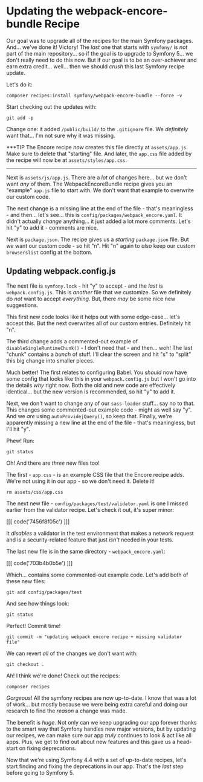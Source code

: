 # Updating the webpack-encore-bundle Recipe

Our goal was to upgrade all of the recipes for the main Symfony packages. And...
we've done it! Victory! The *last* one that starts with `symfony/` is *not* part
of the main repository... so if the goal is to upgrade to Symfony 5... we don't
really need to do this now. But if our goal is to be an over-achiever and earn
extra credit... well... then we should *crush* this last Symfony recipe update.

Let's do it:

```terminal
composer recipes:install symfony/webpack-encore-bundle --force -v
```

Start checking out the updates with:

```terminal
git add -p
```

Change one: it added `/public/build/` to the `.gitignore` file. We *definitely*
want that... I'm not sure why it was missing.

***TIP
The Encore recipe *now* creates this file directly at `assets/app.js`.
Make sure to delete that "starting" file. And later, the `app.css` file
added by the recipe will now be at `assets/styles/app.css`.
***

Next is `assets/js/app.js`. There
are a *lot* of changes here... but we don't want *any* of them. The
WebpackEncoreBundle recipe gives you an "example" `app.js` file to start with.
We don't want that example to overwrite our custom code.

The next change is a missing line at the end of the file - that's meaningless -
and then... let's see... this is `config/packages/webpack_encore.yaml`. It didn't
actually *change* anything... it just added a lot more comments. Let's hit "y"
to add it - comments are nice.

Next is `package.json`. The recipe gives us a *starting* `package.json` file.
But *we* want our custom code - so hit "n". Hit "n" again to *also* keep our custom
`browserslist` config at the bottom.

## Updating webpack.config.js

The next file is `symfony.lock` - hit "y" to accept - and the *last* is
`webpack.config.js`. This is *another* file that *we* customize. So we definitely
do *not* want to accept *everything*. But, there *may* be some nice new suggestions.

This first new code looks like it helps out with some edge-case... let's accept
this. But the next overwrites all of our custom entries. Definitely hit "n".

The third change adds a commented-out example of `disableSingleRuntimeChunk()` -
I don't need that - and then... woh! The last "chunk" contains a *bunch* of stuff.
I'll clear the screen and hit "s" to "split" this big change into smaller pieces.

Much better! The first relates to configuring Babel. You *should* now have some
config that looks like this in your `webpack.config.js` but I won't go into the
details *why* right now. Both the old and new code are effectively identical...
but the new version is recommended, so hit "y" to add it.

Next, we don't want to change any of our `sass-loader` stuff... say no to that.
This changes some commented-out example code - might as well say "y". And we
*are* using `autoProvidejQuery()`, so keep that. Finally, we're apparently missing
a new line at the end of the file - that's meaningless, but I'll hit "y".

Phew! Run:

```terminal
git status
```

Oh! And there are *three* new files too!

The first - `app.css` - is an example CSS file that the Encore recipe adds.
We're not using it in our app - so we don't need it. Delete it!

```terminal
rm assets/css/app.css
```

The next new file - `config/packages/test/validator.yaml` is one I missed earlier from
the validator recipe. Let's check it out, it's super minor:

[[[ code('7456f8f05c') ]]]

It *disables* a validator in the test environment that makes a network request
and is a security-related feature that just *isn't* needed in your tests.

The last new file is in the same directory - `webpack_encore.yaml`:

[[[ code('703b4b0b5e') ]]]

Which... contains some commented-out example code. Let's add both of these new files:

```terminal
git add config/packages/test
```

And see how things look:

```terminal
git status
```

Perfect! Commit time!

```terminal
git commit -m "updating webpack encore recipe + missing validator file"
```

We can revert *all* of the changes we don't want with:

```terminal
git checkout .
```

Ah! I think we're done! Check out the recipes:

```terminal
composer recipes
```

*Gorgeous*! All the symfony recipes are now up-to-date. I know that was a lot of
work... but mostly because we were being extra careful and doing our research
to find the *reason* a change was made.

The benefit is *huge*. Not only can we keep upgrading our app forever thanks to
the smart way that Symfony handles new major versions, but by updating our recipes,
we can make sure our app *truly* continues to look & act like all apps. Plus,
we get to find out about new features and this gave us a head-start on fixing
deprecations.

Now that we're using Symfony 4.4 with a set of up-to-date recipes, let's start
finding and fixing the deprecations in our app. That's the *last* step before
going to Symfony 5.
